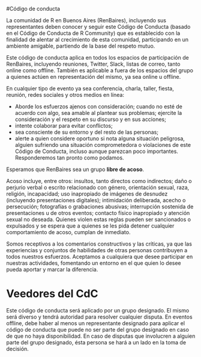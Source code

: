 #Código de conducta

La comunidad de R en Buenos Aires (RenBaires), incluyendo sus representantes deben conocer y seguir este Código de Conducta (basado en el Código de Conducta de R Community) que es establecido con la finalidad de alentar al crecimiento de esta comunidad, participando en un ambiente amigable, partiendo de la base del respeto mutuo.

Este código de conducta aplica en todos los espacios de participación de RenBaires, incluyendo reuniones, Twitter, Slack, listas de correo, tanto online como offline. También es aplicable a fuera de los espacios del grupo a quienes actúen en representación del mismo, ya sea online u offline.

En cualquier tipo de evento ya sea conferencia, charla, taller, fiesta, reunión, redes sociales y otros medios en línea:

* Aborde los esfuerzos ajenos con consideración;
cuando no esté de acuerdo con algo, sea amable al plantear sus problemas;
ejercite la consideración y el respeto en su discurso y en sus acciones;
* intente colaborar para evitar conflictos;
* sea consciente de su entorno y del resto de las personas;
* alerte a quien considere oportuno si nota alguna situación peligrosa, alguien sufriendo una situación comprometedora o violaciones de este Código de Conducta, incluso aunque parezcan poco importantes. Responderemos tan pronto como podamos.
 
Esperamos que RenBaires sea un grupo **libre de acoso**.

Acoso incluye, entre otros: insultos, tanto directos como indirectos; daño o perjurio verbal o escrito relacionado con género, orientación sexual, raza, religión, incapacidad; uso inapropiado de imágenes de desnudez (incluyendo presentaciones digitales); intimidación deliberada, acecho o persecución; fotografías o grabaciones abusivas; interrupción sostenida de presentaciones u de otros eventos; contacto físico inapropiado y atención sexual no deseada.
Quienes violen estas reglas pueden ser sancionados o expulsados y se espera que a quienes se les pida detener cualquier comportamiento de acoso, cumplan de inmediato.

Somos receptivos a los comentarios constructivos y las críticas, ya que las experiencias y conjuntos de habilidades de otras personas contribuyen a todos nuestros esfuerzos. Aceptamos a cualquiera que desee participar en nuestras actividades, fomentando un entorno en el que quien lo desee pueda aportar y marcar la diferencia.

# Veedores del CdC

Este código de conducta será aplicado por un grupo designado. El mismo será diverso y tendrá autoridad para resolver cualquier disputa. En eventos offline, debe haber al menos un representante designado para aplicar el código de conducta que puede no ser parte del grupo designado en caso de que no haya disponibilidad. En caso de disputas que involucren a alguien parte del grupo designado, ésta persona se hará a un lado en la toma de decisión. 
